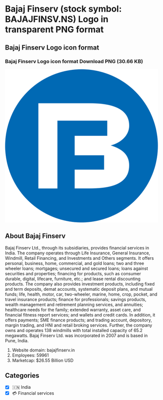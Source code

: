 # Bajaj Finserv (stock symbol: BAJAJFINSV.NS) Logo in transparent PNG format

## Bajaj Finserv Logo icon format

### Bajaj Finserv Logo icon format Download PNG (30.66 KB)

![Bajaj Finserv Logo icon format Download PNG (30.66 KB)](/img/orig/BAJAJFINSV.NS-69a58fe4.png)

## About Bajaj Finserv

Bajaj Finserv Ltd., through its subsidiaries, provides financial services in India. The company operates through Life Insurance, General Insurance, Windmill, Retail Financing, and Investments and Others segments. It offers personal, business, home, commercial, and gold loans; two and three wheeler loans; mortgages; unsecured and secured loans; loans against securities and properties; financing for products, such as consumer durable, digital, lifecare, furniture, etc.; and lease rental discounting products. The company also provides investment products, including fixed and term deposits, demat accounts, systematic deposit plans, and mutual funds; life, health, motor, car, two-wheeler, marine, home, crop, pocket, and travel insurance products; finance for professionals; savings products, wealth management and retirement planning services, and annuities; healthcare needs for the family; extended warranty, asset care, and financial fitness report services; and wallets and credit cards. In addition, it offers payments; SME finance products; and trading account, depository, margin trading, and HNI and retail broking services. Further, the company owns and operates 138 windmills with total installed capacity of 65.2 megawatts. Bajaj Finserv Ltd. was incorporated in 2007 and is based in Pune, India.

1. Website domain: bajajfinserv.in
2. Employees: 59961
3. Marketcap: $26.55 Billion USD


## Categories
- [x] 🇮🇳 India
- [x] 💳 Financial services

